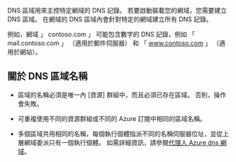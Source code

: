 DNS 區域用來主控特定網域的 DNS 記錄。 若要啟動裝載您的網域，您需要建立 DNS 區域。 在網域的 DNS 區域內會針對特定的網域建立所有 DNS 記錄。 

例如，網域 」 contoso.com 」 可能包含數字的 DNS 記錄，例如 「 mail.contoso.com 」 （適用於郵件伺服器） 和 「 www.contoso.com 」 （適用於網站）。 


## <a name="names"></a>關於 DNS 區域名稱
 
- 區域的名稱必須是唯一內 [資源] 群組中，而且必須已存在區域。 否則，操作會失敗。

- 可重複使用不同的資源群組或不同的 Azure 訂閱中相同的區域名稱。 

- 多個區域共用相同的名稱，每個執行個體指派不同的名稱伺服器位址，並從上層網域委派只有一個執行個體。 如需詳細資訊，請參閱[代理人 Azure dns 網域](../articles/dns/dns-domain-delegation.md)。